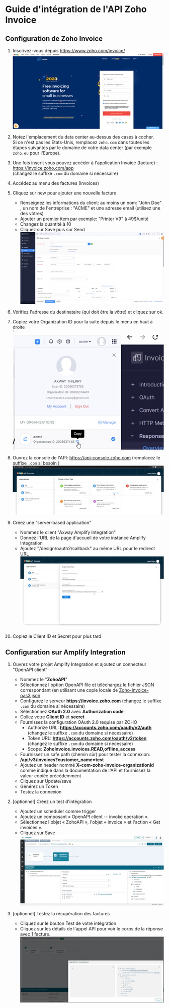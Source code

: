    # Guide d'intégration de l'API Zoho Invoice

## Configuration de Zoho Invoice

1. Inscrivez-vous depuis <https://www.zoho.com/invoice/> \
   ![Sign Up](../assets/zoho-api-instructions/image1.png)

2. Notez l'emplacement du data center au-dessus des cases à cocher. \
   Si ce n'est pas les Etats-Unis, remplacez `zoho.com` dans toutes les étapes suivantes par le domaine de votre data center (par exemple `zoho.eu` pour l'Europe).

3. Une fois inscrit vous pouvez accéder à l'application Invoice (facture) : <https://invoice.zoho.com/app> \
    (changez le suffixe `.com` du domaine si nécessaire)

4. Accédez au menu des factures (Invoices)

5. Cliquez sur new pour ajouter une nouvelle facture

   - Renseignez les informations du client: au moins un nom: "John Doe" , un nom de l'entreprise : "ACME" et une adresse email (utilisez une des vôtres)
   - Ajouter un premier item par exemple: "Printer V9" à 49$/unité
   - Changez la quantité à 10
   - Cliquez sur Save puis sur Send \
     ![New invoice](../assets/zoho-api-instructions/image2.png)

6. Vérifiez l'adresse du destinataire (qui doit être la vôtre) et cliquez sur ok.

7. Copiez votre Organization ID pour la suite depuis le menu en haut à droite\
`  ![Organization ID](../assets/zoho-api-instructions/image3.png)

8. Ouvrez la console de l'API: <https://api-console.zoho.com> (remplacez le suffixe
    `.com` si besoin )![API console](../assets/zoho-api-instructions/image4.png)

9. Créez une "server-based application"
   - Nommez le client "Axway Amplify Integration"
   - Donnez l'URL de la page d'accueil de votre instance Amplify Integration
   - Ajoutez "/design/oauth2/callback" au même URL pour le redirect URL![server-based application](../assets/zoho-api-instructions/image5.png)

10. Copiez le Client ID et Secret pour plus tard 

## Configuration sur Amplify Integration

1. Ouvrez votre projet Amplify Integration et ajoutez un connecteur "OpenAPI client"
    - Nommez le "**ZohoAPI**"
    - Sélectionnez l'option OpenAPI file et téléchargez le fichier JSON correspondant (en utilisant une copie locale de [Zoho-Invoice-oas3.json](../assets/Zoho-Invoice-oas3.json)
    - Configurez le serveur **<https://invoice.zoho.com>** (changez le suffixe `.com` du domaine si nécessaire)
    - Sélectionnez **OAuth 2.0** avec  **Authorization code**
    - Collez votre **Client ID** et **secret**
    - Fournissez la configuration OAuth 2.0 requise par ZOHO
        - Authorize URL: **<https://accounts.zoho.com/oauth/v2/auth>** \
          (changez le suffixe `.com` du domaine si nécessaire)
        - Token URL: **<https://accounts.zoho.com/oauth/v2/token>** \
          (changez le suffixe `.com` du domaine si nécessaire)
        - Scope: **ZohoInvoice.invoices.READ,offline_access**
    - Fournissez un safe path (chemin sûr) pour tester la connexion: **/api/v3/invoices?customer_name=test**
    - Ajoutez un header nommé **X-com-zoho-invoice-organizationid** comme indiqué dans la documentation de l'API et fournissez la valeur copiée précédemment
    - Cliquez sur Update/save 
    - Générez un Token
    - Testez la connexion

2. [optionnel] Créez un test d'intégration
    - Ajoutez un scheduler comme trigger
    - Ajoutez un composant « OpenAPI client -- invoke operation ».
    - Sélectionnez l'objet « ZohoAPI », l'objet « invoice » et l'action « Get invoices ». 
    - Cliquez sur Save
    ![integration](../assets/zoho-api-instructions/image6.png)

3. [optionnel] Testez la récupération des factures
    - Cliquez sur le bouton Test de votre intégration
    - Cliquez sur les détails de l'appel API pour voir le corps de la réponse avec 1 facture.
        ![Test](../assets/zoho-api-instructions/image7.png)
